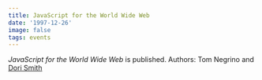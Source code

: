```yaml
---
title: JavaScript for the World Wide Web
date: '1997-12-26'
image: false
tags: events
---
```


 _JavaScript for the World Wide Web_ is published. 
Authors: Tom Negrino and [Dori Smith](/people/dori-smith)
